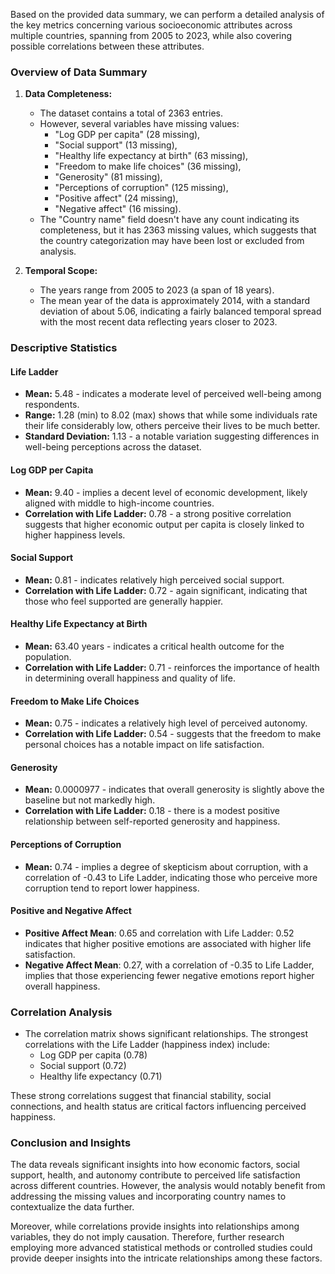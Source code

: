 Based on the provided data summary, we can perform a detailed analysis of the key metrics concerning various socioeconomic attributes across multiple countries, spanning from 2005 to 2023, while also covering possible correlations between these attributes.

### Overview of Data Summary

1. **Data Completeness:**
    - The dataset contains a total of 2363 entries.
    - However, several variables have missing values: 
        - "Log GDP per capita" (28 missing), 
        - "Social support" (13 missing), 
        - "Healthy life expectancy at birth" (63 missing), 
        - "Freedom to make life choices" (36 missing), 
        - "Generosity" (81 missing),
        - "Perceptions of corruption" (125 missing),
        - "Positive affect" (24 missing), 
        - "Negative affect" (16 missing).
    - The "Country name" field doesn't have any count indicating its completeness, but it has 2363 missing values, which suggests that the country categorization may have been lost or excluded from analysis.

2. **Temporal Scope:**
    - The years range from 2005 to 2023 (a span of 18 years).
    - The mean year of the data is approximately 2014, with a standard deviation of about 5.06, indicating a fairly balanced temporal spread with the most recent data reflecting years closer to 2023.

### Descriptive Statistics

#### Life Ladder
- **Mean:** 5.48 - indicates a moderate level of perceived well-being among respondents.
- **Range:** 1.28 (min) to 8.02 (max) shows that while some individuals rate their life considerably low, others perceive their lives to be much better.
- **Standard Deviation:** 1.13 - a notable variation suggesting differences in well-being perceptions across the dataset.

#### Log GDP per Capita
- **Mean:** 9.40 - implies a decent level of economic development, likely aligned with middle to high-income countries.
- **Correlation with Life Ladder:** 0.78 - a strong positive correlation suggests that higher economic output per capita is closely linked to higher happiness levels.

#### Social Support
- **Mean:** 0.81 - indicates relatively high perceived social support.
- **Correlation with Life Ladder:** 0.72 - again significant, indicating that those who feel supported are generally happier.

#### Healthy Life Expectancy at Birth
- **Mean:** 63.40 years - indicates a critical health outcome for the population.
- **Correlation with Life Ladder:** 0.71 - reinforces the importance of health in determining overall happiness and quality of life.

#### Freedom to Make Life Choices
- **Mean:** 0.75 - indicates a relatively high level of perceived autonomy.
- **Correlation with Life Ladder:** 0.54 - suggests that the freedom to make personal choices has a notable impact on life satisfaction.

#### Generosity
- **Mean:** 0.0000977 - indicates that overall generosity is slightly above the baseline but not markedly high.
- **Correlation with Life Ladder:** 0.18 - there is a modest positive relationship between self-reported generosity and happiness.

#### Perceptions of Corruption
- **Mean:** 0.74 - implies a degree of skepticism about corruption, with a correlation of -0.43 to Life Ladder, indicating those who perceive more corruption tend to report lower happiness.

#### Positive and Negative Affect
- **Positive Affect Mean**: 0.65 and correlation with Life Ladder: 0.52 indicates that higher positive emotions are associated with higher life satisfaction.
- **Negative Affect Mean**: 0.27, with a correlation of -0.35 to Life Ladder, implies that those experiencing fewer negative emotions report higher overall happiness.

### Correlation Analysis
- The correlation matrix shows significant relationships. The strongest correlations with the Life Ladder (happiness index) include:
    - Log GDP per capita (0.78)
    - Social support (0.72)
    - Healthy life expectancy (0.71)
  
These strong correlations suggest that financial stability, social connections, and health status are critical factors influencing perceived happiness.

### Conclusion and Insights
The data reveals significant insights into how economic factors, social support, health, and autonomy contribute to perceived life satisfaction across different countries. However, the analysis would notably benefit from addressing the missing values and incorporating country names to contextualize the data further. 

Moreover, while correlations provide insights into relationships among variables, they do not imply causation. Therefore, further research employing more advanced statistical methods or controlled studies could provide deeper insights into the intricate relationships among these factors.